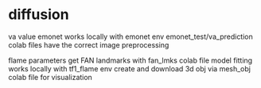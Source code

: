 # diffusion

va value
emonet works locally with emonet env
emonet_test/va_prediction colab files have the correct image preprocessing

flame parameters
get FAN landmarks with fan_lmks colab file
model fitting works locally with tf1_flame env
create and download 3d obj via mesh_obj colab file for visualization
